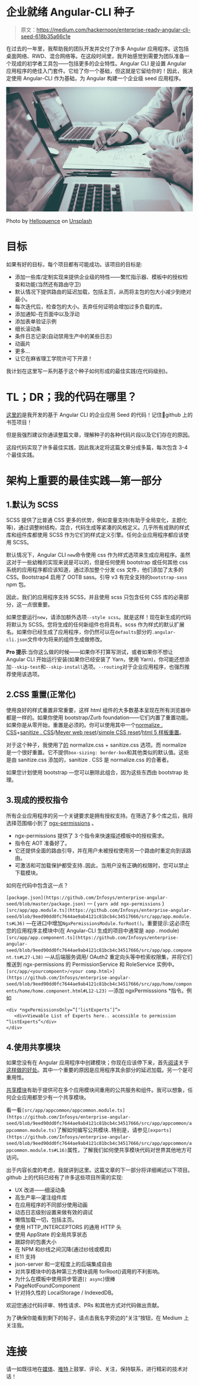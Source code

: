 # 企业就绪 Angular-CLI 种子

> 原文：<https://medium.com/hackernoon/enterprise-ready-angular-cli-seed-618b35a66c1e>

在过去的一年里，我帮助我的团队开发并交付了许多 Angular 应用程序。这包括桌面网络、RWD、混合网络等。在这段时间里，我开始感觉到需要为团队准备一个现成的初学者工具包——包括更多的企业特性。Angular CLI 是设置 Angular 应用程序的绝佳入门套件。它给了你一个基础，但这就是它留给你的！因此，我决定使用 Angular-CLI 作为基础，为 Angular 构建一个企业级 seed 应用程序。

![](img/67040fef59a42725379c9f82ac19f75d.png)

Photo by [Helloquence](https://unsplash.com/photos/5fNmWej4tAA?utm_source=unsplash&utm_medium=referral&utm_content=creditCopyText) on [Unsplash](https://unsplash.com/search/photos/enterprise?utm_source=unsplash&utm_medium=referral&utm_content=creditCopyText)

# 目标

如果有好的目标，每个项目都有可能成功。该项目的目标是:

*   添加一些库/定制实现来提供企业级的特性——繁忙指示器、模板中的授权检查和功能(当然还有路由守卫)
*   默认情况下提供路由的延迟加载，包括主页，从而将主包的包大小减少到绝对最小。
*   每次迭代后，检查包的大小。丢弃任何证明会增加过多负载的库。
*   添加通知-在页面中以及浮动
*   添加表单验证示例
*   细长滚动条
*   条件日志记录(自动禁用生产中的某些日志)
*   动画片
*   更多…
*   让它在麻省理工学院许可下开源！

我计划在这里写一系列基于这个种子如何形成的最佳实践(在代码级别)。

# TL；DR；我的代码在哪里？

[这里的](https://github.com/Infosys/enterprise-angular-seed)是我开发的基于 Angular CLI 的企业应用 Seed 的代码！记住🌟github 上的书签项目！

但是我强烈建议你通读整篇文章，理解种子的各种代码片段以及它们存在的原因。

这段代码实现了许多最佳实践，因此我决定将这篇文章分成多篇，每次包含 3-4 个最佳实践。

# 架构上重要的最佳实践—第一部分

## 1.默认为 SCSS

SCSS 提供了比普通 CSS 更多的优势，例如变量支持(有助于全局变化，主题化等)，通过调整树结构，混合，代码生成等紧凑的风格定义。几乎所有成熟的样式库和组件库都使用 SCSS 作为它们的样式定义引擎。任何企业应用程序都应该使用 SCSS。

默认情况下，Angular CLI `new`命令使用 css 作为样式选项来生成应用程序。虽然这对于一些幼稚的实现来说是可以的，但是任何使用 bootstrap 或任何其他 css 系统的应用程序都应该知道，通过添加整个分发 css 文件，他们添加了太多的 CSS。Bootstrap4 启用了 OOTB sass。引导 v3 有完全支持的`bootstrap-sass` npm 包。

因此，我们的应用程序支持 SCSS，并且使用 scss 只包含任何 CSS 库的必需部分，这一点很重要。

如果您要运行`new`，请添加额外选项`--style scss`。就是这样！现在新生成的代码将默认为 SCSS。您将生成的任何新组件也将具有。scss 作为样式的默认扩展名。如果你已经生成了应用程序，你仍然可以在`defaults`部分的`.angular-cli.json`文件中为将来的组件生成做修改。

**Pro 提示**:当你这么做的时候——如果你不打算写测试，或者如果你不想让 Angular CLI 开始运行安装(如果你已经安装了 Yarn，使用 Yarn)，你可能还想添加`--skip-test`和`--skip-install`选项。`--routing`对于企业应用程序，也强烈推荐使用该选项。

## 2.CSS 重置(正常化)

使用良好的样式重置非常重要，这样 html 组件的大多数基本呈现在所有浏览器中都是一样的。如果你使用 bootstrap/Zurb foundation——它们内置了重置功能。如果你是从零开始，重置是必须的。你可以使用其中一个[normalize . CSS](https://github.com/necolas/normalize.css)+[sanitize . CSS](https://github.com/jonathantneal/sanitize.css)/[Meyer web reset](https://meyerweb.com/eric/tools/css/reset/reset.css)/[simple CSS reset](https://github.com/mirego/simple-css-reset)/[html 5 样板重置](https://github.com/h5bp/html5-boilerplate/blob/master/src/css/main.css)。

对于这个种子，我使用了[的](https://github.com/Infosys/enterprise-angular-seed/blob/master/src/styles.scss#L2-L3) normalize.css + sanitize.css 选项。而 normalize 是一个很好重置。它不提供`box-sizing: border-box`和其他类似的默认值。这些是由 sanitize.css 添加的，sanitize . CSS 是 normalize.css 的合著者。

如果您计划使用 bootstrap —您可以删除此组合，因为这些东西由 bootstrap 处理。

## 3.现成的授权指令

所有企业应用程序的另一个关键要求是拥有授权支持。在筛选了多个库之后，我将选择范围缩小到了 [ngx-permissions](https://github.com/AlexKhymenko/ngx-permissions) 。

*   ngx-permissions 提供了 3 个指令来快速描述模板中的授权需求。
*   指令在 AOT 准备好了。
*   它还提供全面的路由引导，并在用户未被授权使用另一个路由时重定向到该路由。
*   可激活和可加载保护都受支持..因此，当用户没有正确的权限时，您可以禁止下载模块。

如何在代码中包含这一点？

`[package.json](https://github.com/Infosys/enterprise-angular-seed/blob/master/package.json)` — ( `yarn add ngx-permissions` )
`[src/app/app.module.ts](https://github.com/Infosys/enterprise-angular-seed/blob/9eed90dd0fc7644ae9ab4121c81bcb4c34517666/src/app/app.module.ts#L36)` —在进口中增加`NgxPermissionsModule.forRoot()`。重要提示:这必须在您的应用程序主模块中(在 Angular-CLI 生成的项目中通常是 app . module)
`[src/app/app.component.ts](https://github.com/Infosys/enterprise-angular-seed/blob/9eed90dd0fc7644ae9ab4121c81bcb4c34517666/src/app/app.component.ts#L27-L38)` —从后端服务调用/ OAuth2 重定向头等中检索权限集，并将它们推送到 ngx-permissions 的 PermissionService 和 RoleService 实例中。
`[src/app/<yourcompoent>/<your comp.html>](https://github.com/Infosys/enterprise-angular-seed/blob/9eed90dd0fc7644ae9ab4121c81bcb4c34517666/src/app/home/components/home/home.component.html#L12-L23)` —添加 ngxPermisssions *指令。例如

```
<div *ngxPermissionsOnly=”[‘listExperts’]”>
   <div>Viewable List of Experts here.. accessible to permission “listExperts”</div>
</div>
```

## 4.使用共享模块

如果您没有在 Angular 应用程序中创建模块；你现在应该停下来，首先[阅读](https://johnpapa.net/introducing-angular-modules-feature-modules-2/)关于[这样做的好处](/@cyrilletuzi/understanding-angular-modules-ngmodule-and-their-scopes-81e4ed6f7407)。其中一个重要的原因是应用程序其余部分的延迟加载。另一个是可重用性。

[共享模块](https://angular.io/docs/ts/latest/guide/ngmodule.html#!#shared-module)有助于提供可在多个应用模块间重用的公共服务和组件。我可以想象，任何企业应用都至少有一个共享模块。

看一看`[src/app/appcommon/appcommon.module.ts](https://github.com/Infosys/enterprise-angular-seed/blob/9eed90dd0fc7644ae9ab4121c81bcb4c34517666/src/app/appcommon/appcommon.module.ts)`了解如何编写公共模块..特别是，请参见`[exports](https://github.com/Infosys/enterprise-angular-seed/blob/9eed90dd0fc7644ae9ab4121c81bcb4c34517666/src/app/appcommon/appcommon.module.ts#L16)`属性，了解我们如何使共享模块代码对世界其他地方可访问。

出于内容长度的考虑，我就讲到这里。这篇文章的下一部分将详细阐述以下项目。github 上的代码已经有了许多这些项目所需的实现:

*   UX 改进——细滚动条
*   高生产率—灌注组件库
*   在应用程序的不同部分使用动画
*   动态日志级别设置来做有效的调试
*   懒惰加载一切，包括主页。
*   使用 HTTP_INTERCEPTORS 的通用 HTTP 头
*   使用 AppState 的全局共享状态
*   跟踪你的包裹大小
*   在 NPM 和纱线之间沉降(通过纱线或模具)
*   IE11 支持
*   json-server 和一定程度上的后端集成自由
*   对共享模块中的各种第三方模块调用 forRoot()调用的不利影响。
*   为什么在模板中使用异步管道(`| async`)很棒
*   PageNotFoundComponent
*   针对持久性的 LocalStorage / IndexedDB。

欢迎您通过代码评审、特性请求、PRs 和其他方式对代码做出贡献。

为了确保你能看到剩下的帖子，请点击我名字旁边的“关注”按钮，在 Medium 上关注我。

# 连接

请一如既往地在[媒体](/@dharapvj)、[推特](https://twitter.com/dharapvj)上鼓掌、评论、关注，保持联系，进行精彩的技术对话！